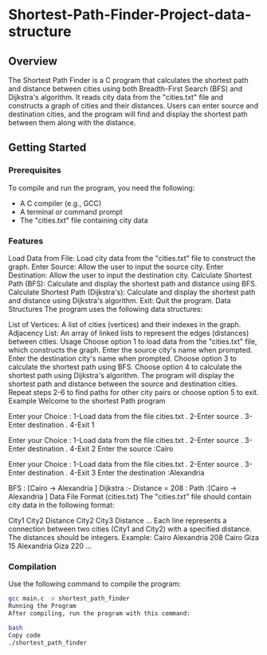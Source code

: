 # Shortest-Path-Finder-Project-data-structure

## Overview

The Shortest Path Finder is a C program that calculates the shortest path and distance between cities using both Breadth-First Search (BFS) and Dijkstra's algorithm. It reads city data from the "cities.txt" file and constructs a graph of cities and their distances. Users can enter source and destination cities, and the program will find and display the shortest path between them along with the distance.

## Getting Started

### Prerequisites

To compile and run the program, you need the following:

- A C compiler (e.g., GCC)
- A terminal or command prompt
- The "cities.txt" file containing city data

### Features

Load Data from File: Load city data from the "cities.txt" file to construct the graph.
Enter Source: Allow the user to input the source city.
Enter Destination: Allow the user to input the destination city.
Calculate Shortest Path (BFS): Calculate and display the shortest path and distance using BFS.
Calculate Shortest Path (Dijkstra's): Calculate and display the shortest path and distance using Dijkstra's algorithm.
Exit: Quit the program.
Data Structures
The program uses the following data structures:

List of Vertices: A list of cities (vertices) and their indexes in the graph.
Adjacency List: An array of linked lists to represent the edges (distances) between cities.
Usage
Choose option 1 to load data from the "cities.txt" file, which constructs the graph.
Enter the source city's name when prompted.
Enter the destination city's name when prompted.
Choose option 3 to calculate the shortest path using BFS.
Choose option 4 to calculate the shortest path using Dijkstra's algorithm.
The program will display the shortest path and distance between the source and destination cities.
Repeat steps 2-6 to find paths for other city pairs or choose option 5 to exit.
Example
Welcome to the shortest Path program 

Enter your Choice :
1-Load data from the file cities.txt .
2-Enter source .
3-Enter destination .
4-Exit
1

Enter your Choice :
1-Load data from the file cities.txt .
2-Enter source .
3-Enter destination .
4-Exit
2
Enter the source :Cairo

Enter your Choice :
1-Load data from the file cities.txt .
2-Enter source .
3-Enter destination .
4-Exit
3
Enter the destination :Alexandria

BFS : [Cairo -> Alexandria ]
Dijkstra :- Distance = 208 :    Path :[Cairo -> Alexandria ]
Data File Format (cities.txt)
The "cities.txt" file should contain city data in the following format:

City1 City2 Distance
City2 City3 Distance
...
Each line represents a connection between two cities (City1 and City2) with a specified distance.
The distances should be integers.
Example:
Cairo Alexandria 208
Cairo Giza 15
Alexandria Giza 220
...

### Compilation

Use the following command to compile the program:

```bash
gcc main.c -o shortest_path_finder
Running the Program
After compiling, run the program with this command:

bash
Copy code
./shortest_path_finder

